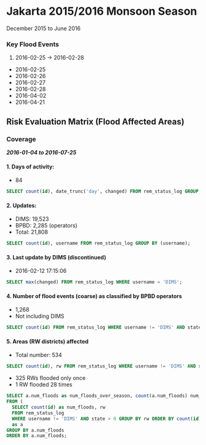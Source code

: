 Jakarta 2015/2016 Monsoon Season
================================
December 2015 to June 2016

### Key Flood Events
1. 2016-02-25 -> 2016-02-28
  * 2016-02-25
  * 2016-02-26
  * 2016-02-27
  * 2016-02-28
* 2016-04-02
* 2016-04-21

## Risk Evaluation Matrix (Flood Affected Areas)

### Coverage
***2016-01-04 to 2016-07-25***

#### 1. Days of activity:
* 84

```sql
SELECT count(id), date_trunc('day', changed) FROM rem_status_log GROUP BY (date_trunc('day', changed)) ORDER BY date_trunc('day', changed);
```
#### 2. Updates:
* DIMS: 19,523
* BPBD: 2,285 (operators)
* Total: 21,808

```sql
SELECT count(id), username FROM rem_status_log GROUP BY (username);
```
#### 3. Last update by DIMS (discontinued)
* 2016-02-12 17:15:06

```sql
SELECT max(changed) FROM rem_status_log WHERE username = 'DIMS';
```

#### 4. Number of flood events (coarse) as classified by BPBD operators
* 1,268
* Not including DIMS

```sql
SELECT count(id) FROM rem_status_log WHERE username != 'DIMS' AND state > 0;
```

#### 5. Areas (RW districts) affected
* Total number: 534

```sql
SELECT count(id), rw FROM rem_status_log WHERE username != 'DIMS' AND state > 0 GROUP BY rw ORDER BY count(id) DESC;
```


* 325 RWs flooded only once
* 1 RW flooded 28 times


```sql
SELECT a.num_floods as num_floods_over_season, count(a.num_floods) num_areas_affected
FROM (
  SELECT count(id) as num_floods, rw
  FROM rem_status_log
  WHERE username != 'DIMS' AND state > 0 GROUP BY rw ORDER BY count(id) DESC)
  as a
GROUP BY a.num_floods
ORDER BY a.num_floods;
```
